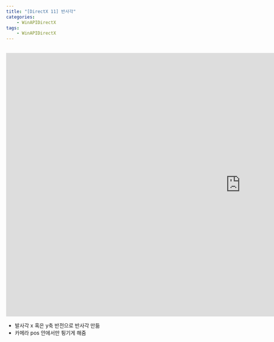 ```yaml
---
title: "[DirectX 11] 반사각"
categories:
    - WinAPIDirectX
tags:
    - WinAPIDirectX
---
```


<br>

<iframe width="1280" height="720" src="https://www.youtube.com/embed/4opuHm1kUwg" title="YouTube video player" frameborder="0" allow="accelerometer; autoplay; clipboard-write; encrypted-media; gyroscope; picture-in-picture" allowfullscreen></iframe>


<br>

- 발사각 x 혹은 y축 반전으로 반사각 만듦
- 카메라 pos 안에서만 튕기게 해줌